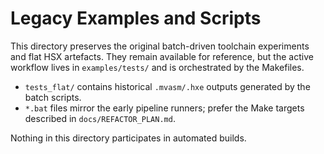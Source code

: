 ﻿# Legacy Examples and Scripts

This directory preserves the original batch-driven toolchain experiments and flat HSX artefacts. They remain available for reference, but the active workflow lives in `examples/tests/` and is orchestrated by the Makefiles.

- `tests_flat/` contains historical `.mvasm/.hxe` outputs generated by the batch scripts.
- `*.bat` files mirror the early pipeline runners; prefer the Make targets described in `docs/REFACTOR_PLAN.md`.

Nothing in this directory participates in automated builds.